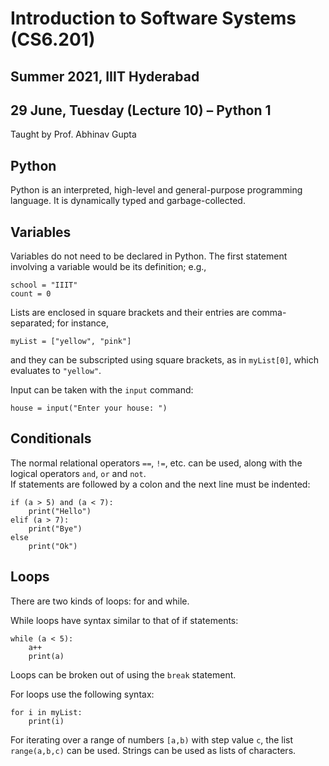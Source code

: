# Introduction to Software Systems (CS6.201)
## Summer 2021, IIIT Hyderabad
## 29 June, Tuesday (Lecture 10) – Python 1

Taught by Prof. Abhinav Gupta

## Python
Python is an interpreted, high-level and general-purpose programming language. It is dynamically typed and garbage-collected.

## Variables
Variables do not need to be declared in Python. The first statement involving a variable would be its definition; e.g.,
    
    school = "IIIT"
    count = 0

Lists are enclosed in square brackets and their entries are comma-separated; for instance,
    
    myList = ["yellow", "pink"]

and they can be subscripted using square brackets, as in `myList[0]`, which evaluates to `"yellow"`.

Input can be taken with the `input` command:
    
    house = input("Enter your house: ")

## Conditionals
The normal relational operators `==`, `!=`, etc. can be used, along with the logical operators `and`, `or` and `not`.  
If statements are followed by a colon and the next line must be indented:
    
    if (a > 5) and (a < 7):
        print("Hello")
    elif (a > 7):
        print("Bye")
    else
        print("Ok")

## Loops
There are two kinds of loops: for and while.

While loops have syntax similar to that of if statements:
    
    while (a < 5):
        a++
        print(a)

Loops can be broken out of using the `break` statement.

For loops use the following syntax:
    
    for i in myList:
        print(i)

For iterating over a range of numbers `[a,b)` with step value `c`, the list `range(a,b,c)` can be used. Strings can be used as lists of characters.
